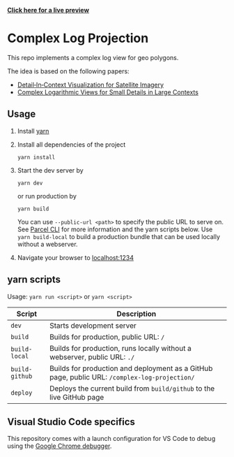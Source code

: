 [**Click here for a live preview**](https://cgmi.github.io/complex-log-projection/)

# Complex Log Projection

This repo implements a complex log view for geo polygons.

The idea is based on the following papers:

* [Detail‐In‐Context Visualization for Satellite Imagery](https://onlinelibrary.wiley.com/doi/abs/10.1111/j.1467-8659.2008.01156.x)
* [Complex Logarithmic Views for Small Details in Large Contexts](https://ieeexplore.ieee.org/abstract/document/4015438)

## Usage

1. Install [yarn](https://yarnpkg.com/lang/en/)
2. Install all dependencies of the project

   ```shell
   yarn install
   ```

3. Start the dev server by

   ```shell
   yarn dev
   ```

   or run production by

   ```shell
   yarn build
   ```

   You can use `--public-url <path>` to specify the public URL to serve on. See [Parcel CLI](https://parceljs.org/cli.html) for more information and the yarn scripts below. Use `yarn build-local` to build a production bundle that can be used locally without a webserver.

4. Navigate your browser to [localhost:1234](http://localhost:1234)

## yarn scripts

Usage: `yarn run <script>` or `yarn <script>`

| Script              | Description                                                                                   |
|---------------------|-----------------------------------------------------------------------------------------------|
| `dev`               | Starts development server                                                                     |
| `build`             | Builds for production, public URL: `/`                                                        |
| `build-local`       | Builds for production, runs locally without a webserver, public URL: `./`                     |
| `build-github`      | Builds for production and deployment as a GitHub page, public URL: `/complex-log-projection/` |
| `deploy`            | Deploys the current build from `build/github` to the live GitHub page                         |

## Visual Studio Code specifics

This repository comes with a launch configuration for VS Code to debug using the [Google Chrome debugger](https://marketplace.visualstudio.com/items?itemName=msjsdiag.debugger-for-chrome).
